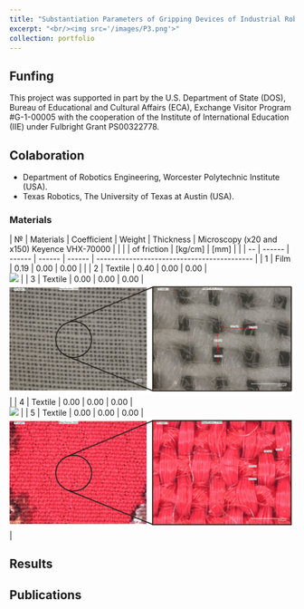 ```yaml
---
title: "Substantiation Parameters of Gripping Devices of Industrial Robots and Methods of Manipulation of Flexible Objects"
excerpt: "<br/><img src='/images/P3.png'>"
collection: portfolio
---
```

## Funfing
This project was supported in part by the U.S. Department of State (DOS), Bureau of Educational and Cultural Affairs (ECA), Exchange Visitor Program #G-1-00005 with the cooperation of the Institute of International Education (IIE) under Fulbright Grant PS00322778.
## Colaboration
* Department of Robotics Engineering, Worcester Polytechnic Institute (USA).
* Texas Robotics, The University of Texas at Austin (USA).

### Materials

| №  | Materials | Coefficient | Weight    | Thickness   | Microscopy (x20 and x150) Keyence VHX-70000 |
|    |           | of friction | [kg/cm]   | [mm]        |                                             |
| -- | ------    | ------      | ------    | ------      | ------------------------------------------- |
| 1  | Film      | 0.19        | 0.00      | 0.00        |                                             |
| 2  | Textile   | 0.40        | 0.00      | 0.00        | <br/><img src='/images/2.png'>              |
| 3  | Textile   | 0.00        | 0.00      | 0.00        | <br/><img src='/images/2.jpg'>              |
| 4  | Textile   | 0.00        | 0.00      | 0.00        | <br/><img src='/images/3.jpg'>              |
| 5  | Textile   | 0.00        | 0.00      | 0.00        | <br/><img src='/images/4.jpg'>              |

## Results


## Publications
